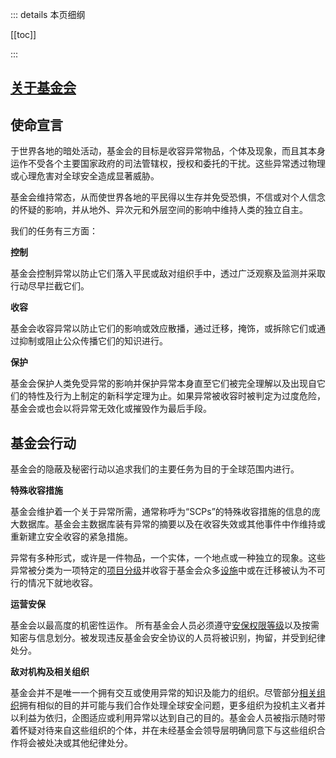 ::: details 本页细纲

[[toc]]

:::

## [**关于基金会**](https://scp-wiki-cn.wikidot.com/about-the-scp-foundation)

## 使命宣言

于世界各地的暗处活动，基金会的目标是收容异常物品，个体及现象，而且其本身运作不受各个主要国家政府的司法管辖权，授权和委托的干扰。这些异常透过物理或心理危害对全球安全造成显著威胁。

基金会维持常态，从而使世界各地的平民得以生存并免受恐惧，不信或对个人信念的怀疑的影响，并从地外、异次元和外层空间的影响中维持人类的独立自主。

我们的任务有三方面：

**控制**

基金会控制异常以防止它们落入平民或敌对组织手中，透过广泛观察及监测并采取行动尽早拦截它们。

**收容**

基金会收容异常以防止它们的影响或效应散播，通过迁移，掩饰，或拆除它们或通过抑制或阻止公众传播它们的知识进行。

**保护**

基金会保护人类免受异常的影响并保护异常本身直至它们被完全理解以及出现自它们的特性及行为上制定的新科学定理为止。如果异常被收容时被判定为过度危险，基金会或也会以将异常无效化或摧毁作为最后手段。

## 基金会行动

基金会的隐蔽及秘密行动以追求我们的主要任务为目的于全球范围内进行。

**特殊收容措施**

基金会维护着一个关于异常所需，通常称呼为“SCPs”的特殊收容措施的信息的庞大数据库。基金会主数据库装有异常的摘要以及在收容失效或其他事件中作维持或重新建立安全收容的紧急措施。

异常有多种形式，或许是一件物品，一个实体，一个地点或一种独立的现象。这些异常被分类为一项特定的[项目分级](./SCP项目等級.md)并收容于基金会众多[设施](./SCP设施.md)中或在迁移被认为不可行的情况下就地收容。

**运营安保**

基金会以最高度的机密性运作。 所有基金会人员必须遵守[安保权限等级](./安保许可等级.md)以及按需知密与信息划分。被发现违反基金会安全协议的人员将被识别，拘留，并受到纪律处分。

**敌对机构及相关组织**

基金会并不是唯一一个拥有交互或使用异常的知识及能力的组织。尽管部分[相关组织](./相关组织.md)拥有相似的目的并可能与我们合作处理全球安全问题，更多组织为投机主义者并以利益为依归，企图适应或利用异常以达到自己的目的。基金会人员被指示随时带着怀疑对待来自这些组织的个体，并在未经基金会领导层明确同意下与这些组织合作将会被处决或其他纪律处分。